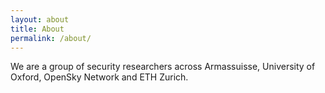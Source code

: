 ```yaml
---
layout: about
title: About
permalink: /about/
---
```


We are a group of security researchers across Armassuisse, University of Oxford, OpenSky Network and ETH Zurich.

